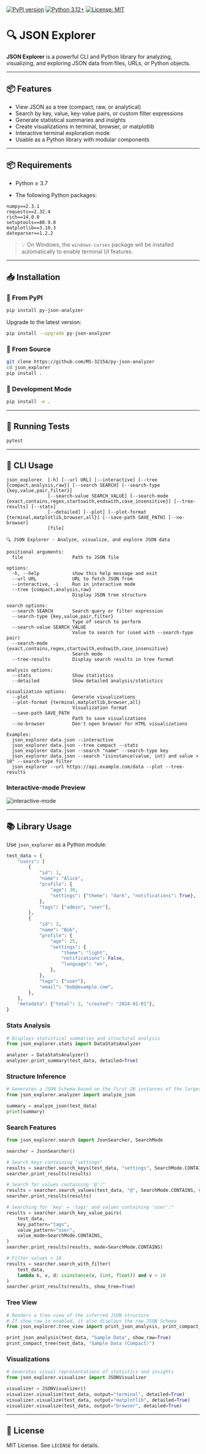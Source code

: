 [![PyPI version](https://img.shields.io/pypi/v/py-json-analyzer.svg)](https://pypi.org/project/py-json-analyzer/)
[![Python 3.12+](https://img.shields.io/badge/python-3.12+-blue.svg)](https://www.python.org/downloads/)
[![License: MIT](https://img.shields.io/badge/License-MIT-yellow.svg)](https://opensource.org/licenses/MIT)

# 🔍 JSON Explorer

**JSON Explorer** is a powerful CLI and Python library for analyzing, visualizing, and exploring JSON data from files, URLs, or Python objects.

---

## 📦 Features

- View JSON as a tree (compact, raw, or analytical)
- Search by key, value, key-value pairs, or custom filter expressions
- Generate statistical summaries and insights
- Create visualizations in terminal, browser, or matplotlib
- Interactive terminal exploration mode
- Usable as a Python library with modular components

---

## 📦 Requirements

- Python ≥ 3.7

- The following Python packages:

```
numpy==2.3.1
requests==2.32.4
rich==14.0.0
setuptools==80.9.0
matplotlib==3.10.3
dateparser==1.2.2
```

> 💡 On Windows, the `windows-curses` package will be installed automatically to enable terminal UI features.

---

## 📥 Installation

### 🔹 From PyPI

```bash
pip install py-json-analyzer
```

Upgrade to the latest version:

```bash
pip install --upgrade py-json-analyzer
```

### 🔹 From Source

```bash
git clone https://github.com/MS-32154/py-json-analyzer
cd json_explorer
pip install .
```

### 🔹 Development Mode

```bash
pip install -e .
```

---

## 🧪 Running Tests

```bash
pytest
```

---

## 🚀 CLI Usage

```
json_explorer  [-h] [--url URL] [--interactive] [--tree {compact,analysis,raw}] [--search SEARCH] [--search-type {key,value,pair,filter}]
               [--search-value SEARCH_VALUE] [--search-mode {exact,contains,regex,startswith,endswith,case_insensitive}] [--tree-results] [--stats]
               [--detailed] [--plot] [--plot-format {terminal,matplotlib,browser,all}] [--save-path SAVE_PATH] [--no-browser]
               [file]

🔍 JSON Explorer - Analyze, visualize, and explore JSON data

positional arguments:
  file                  Path to JSON file

options:
  -h, --help            show this help message and exit
  --url URL             URL to fetch JSON from
  --interactive, -i     Run in interactive mode
  --tree {compact,analysis,raw}
                        Display JSON tree structure

search options:
  --search SEARCH       Search query or filter expression
  --search-type {key,value,pair,filter}
                        Type of search to perform
  --search-value SEARCH_VALUE
                        Value to search for (used with --search-type pair)
  --search-mode {exact,contains,regex,startswith,endswith,case_insensitive}
                        Search mode
  --tree-results        Display search results in tree format

analysis options:
  --stats               Show statistics
  --detailed            Show detailed analysis/statistics

visualization options:
  --plot                Generate visualizations
  --plot-format {terminal,matplotlib,browser,all}
                        Visualization format
  --save-path SAVE_PATH
                        Path to save visualizations
  --no-browser          Don't open browser for HTML visualizations

Examples:
  json_explorer data.json --interactive
  json_explorer data.json --tree compact --stats
  json_explorer data.json --search "name" --search-type key
  json_explorer data.json --search "isinstance(value, int) and value > 10" --search-type filter
  json_explorer --url https://api.example.com/data --plot --tree-results
```

### Interactive-mode Preview

![interactive-mode](/screenshots/screenshots.gif)

---

## 📚 Library Usage

Use `json_explorer` as a Python module:

```python
test_data = {
    "users": [
        {
            "id": 1,
            "name": "Alice",
            "profile": {
                "age": 30,
                "settings": {"theme": "dark", "notifications": True},
            },
            "tags": ["admin", "user"],
        },
        {
            "id": 2,
            "name": "Bob",
            "profile": {
                "age": 25,
                "settings": {
                    "theme": "light",
                    "notifications": False,
                    "language": "en",
                },
            },
            "tags": ["user"],
            "email": "bob@example.com",
        },
    ],
    "metadata": {"total": 2, "created": "2024-01-01"},
}
```

### Stats Analysis

```python
# Displays statistical summaries and structural analysis
from json_explorer.stats import DataStatsAnalyzer

analyzer = DataStatsAnalyzer()
analyzer.print_summary(test_data, detailed=True)
```

### Structure Inference

```python
# Generates a JSON Schema based on the first 20 instances of the largest top-level entity
from json_explorer.analyzer import analyze_json

summary = analyze_json(test_data)
print(summary)
```

### Search Features

```python
from json_explorer.search import JsonSearcher, SearchMode

searcher = JsonSearcher()

# Search keys containing "settings"
results = searcher.search_keys(test_data, "settings", SearchMode.CONTAINS)
searcher.print_results(results)

# Search for values containing '@':"
results = searcher.search_values(test_data, "@", SearchMode.CONTAINS, value_types={str})
searcher.print_results(results)

# Searching for 'key' = 'tags' and values containing 'user':"
results = searcher.search_key_value_pairs(
    test_data,
    key_pattern="tags",
    value_pattern="user",
    value_mode=SearchMode.CONTAINS,
)
searcher.print_results(results, mode=SearchMode.CONTAINS)

# Filter values > 10
results = searcher.search_with_filter(
    test_data,
    lambda k, v, d: isinstance(v, (int, float)) and v > 10
)
searcher.print_results(results, show_tree=True)
```

### Tree View

```python
# Renders a tree view of the inferred JSON structure
# If show_raw is enabled, it also displays the raw JSON Schema
from json_explorer.tree_view import print_json_analysis, print_compact_tree

print_json_analysis(test_data, "Sample Data", show_raw=True)
print_compact_tree(test_data, "Sample Data (Compact)")
```

### Visualizations

```python
# Generates visual representations of statistics and insights
from json_explorer.visualizer import JSONVisualizer

visualizer = JSONVisualizer()
visualizer.visualize(test_data, output="terminal", detailed=True)
visualizer.visualize(test_data, output="matplotlib", detailed=True)
visualizer.visualize(test_data, output="browser", detailed=True)
```

---

## 📄 License

MIT License. See `LICENSE` for details.
